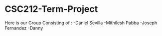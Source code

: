 # CSC212-Term-Project
Here is our Group Consisting of :
  -Daniel Sevilla 
  -Mithilesh Pabba
  -Joseph Fernandez
  -Danny 
